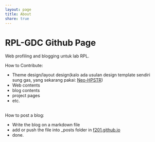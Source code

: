 ```yaml
---
layout: page
title: About
share: true
---
```


# RPL-GDC Github Page
Web profiling and blogging untuk lab RPL. 

How to Contribute:

* Theme design/layout design(kalo ada usulan design template sendiri sung gas, yang sekarang pakai: [Neo-HPSTR](https://github.com/aron-bordin/neo-hpstr-jekyll-theme))
* Web contents
* blog contents
* project pages
* etc.

<br>
How to post a blog:

* Write the blog on a markdown file
* add or push the file into _posts folder in [f201.github.io](https://github.com/F201/f201.github.io) 
* done.

